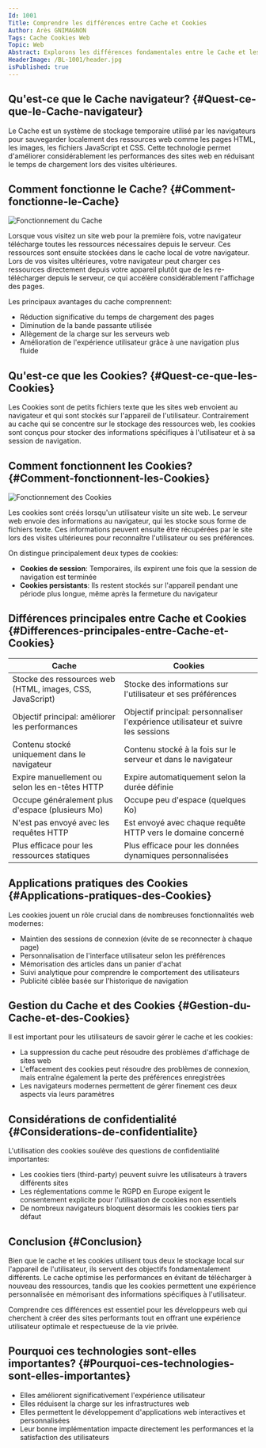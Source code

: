 ```yaml
---
Id: 1001
Title: Comprendre les différences entre Cache et Cookies
Author: Arès GNIMAGNON
Tags: Cache Cookies Web
Topic: Web
Abstract: Explorons les différences fondamentales entre le Cache et les Cookies, leurs fonctions principales et comment ces technologies améliorent l'expérience utilisateur sur le web.
HeaderImage: /BL-1001/header.jpg
isPublished: true
---
```


## Qu'est-ce que le Cache navigateur? {#Quest-ce-que-le-Cache-navigateur}

Le Cache est un système de stockage temporaire utilisé par les navigateurs pour sauvegarder localement des ressources web comme les pages HTML, les images, les fichiers JavaScript et CSS. Cette technologie permet d'améliorer considérablement les performances des sites web en réduisant le temps de chargement lors des visites ultérieures.

## Comment fonctionne le Cache? {#Comment-fonctionne-le-Cache}

![Fonctionnement du Cache](/BL-1001/vcs.png)

Lorsque vous visitez un site web pour la première fois, votre navigateur télécharge toutes les ressources nécessaires depuis le serveur. Ces ressources sont ensuite stockées dans le cache local de votre navigateur. Lors de vos visites ultérieures, votre navigateur peut charger ces ressources directement depuis votre appareil plutôt que de les re-télécharger depuis le serveur, ce qui accélère considérablement l'affichage des pages.

Les principaux avantages du cache comprennent:
- Réduction significative du temps de chargement des pages
- Diminution de la bande passante utilisée
- Allègement de la charge sur les serveurs web
- Amélioration de l'expérience utilisateur grâce à une navigation plus fluide

## Qu'est-ce que les Cookies? {#Quest-ce-que-les-Cookies}

Les Cookies sont de petits fichiers texte que les sites web envoient au navigateur et qui sont stockés sur l'appareil de l'utilisateur. Contrairement au cache qui se concentre sur le stockage des ressources web, les cookies sont conçus pour stocker des informations spécifiques à l'utilisateur et à sa session de navigation.

## Comment fonctionnent les Cookies? {#Comment-fonctionnent-les-Cookies}

![Fonctionnement des Cookies](/BL-1001/gitVsGithub.webp)

Les cookies sont créés lorsqu'un utilisateur visite un site web. Le serveur web envoie des informations au navigateur, qui les stocke sous forme de fichiers texte. Ces informations peuvent ensuite être récupérées par le site lors des visites ultérieures pour reconnaître l'utilisateur ou ses préférences.

On distingue principalement deux types de cookies:
- **Cookies de session**: Temporaires, ils expirent une fois que la session de navigation est terminée
- **Cookies persistants**: Ils restent stockés sur l'appareil pendant une période plus longue, même après la fermeture du navigateur

## Différences principales entre Cache et Cookies {#Differences-principales-entre-Cache-et-Cookies}

| Cache | Cookies |
|-------|---------|
| Stocke des ressources web (HTML, images, CSS, JavaScript) | Stocke des informations sur l'utilisateur et ses préférences |
| Objectif principal: améliorer les performances | Objectif principal: personnaliser l'expérience utilisateur et suivre les sessions |
| Contenu stocké uniquement dans le navigateur | Contenu stocké à la fois sur le serveur et dans le navigateur |
| Expire manuellement ou selon les en-têtes HTTP | Expire automatiquement selon la durée définie |
| Occupe généralement plus d'espace (plusieurs Mo) | Occupe peu d'espace (quelques Ko) |
| N'est pas envoyé avec les requêtes HTTP | Est envoyé avec chaque requête HTTP vers le domaine concerné |
| Plus efficace pour les ressources statiques | Plus efficace pour les données dynamiques personnalisées |

## Applications pratiques des Cookies {#Applications-pratiques-des-Cookies}

Les cookies jouent un rôle crucial dans de nombreuses fonctionnalités web modernes:
- Maintien des sessions de connexion (évite de se reconnecter à chaque page)
- Personnalisation de l'interface utilisateur selon les préférences
- Mémorisation des articles dans un panier d'achat
- Suivi analytique pour comprendre le comportement des utilisateurs
- Publicité ciblée basée sur l'historique de navigation

## Gestion du Cache et des Cookies {#Gestion-du-Cache-et-des-Cookies}

Il est important pour les utilisateurs de savoir gérer le cache et les cookies:
- La suppression du cache peut résoudre des problèmes d'affichage de sites web
- L'effacement des cookies peut résoudre des problèmes de connexion, mais entraîne également la perte des préférences enregistrées
- Les navigateurs modernes permettent de gérer finement ces deux aspects via leurs paramètres

## Considérations de confidentialité {#Considerations-de-confidentialite}

L'utilisation des cookies soulève des questions de confidentialité importantes:
- Les cookies tiers (third-party) peuvent suivre les utilisateurs à travers différents sites
- Les réglementations comme le RGPD en Europe exigent le consentement explicite pour l'utilisation de cookies non essentiels
- De nombreux navigateurs bloquent désormais les cookies tiers par défaut

## Conclusion {#Conclusion}

Bien que le cache et les cookies utilisent tous deux le stockage local sur l'appareil de l'utilisateur, ils servent des objectifs fondamentalement différents. Le cache optimise les performances en évitant de télécharger à nouveau des ressources, tandis que les cookies permettent une expérience personnalisée en mémorisant des informations spécifiques à l'utilisateur.

Comprendre ces différences est essentiel pour les développeurs web qui cherchent à créer des sites performants tout en offrant une expérience utilisateur optimale et respectueuse de la vie privée.

## Pourquoi ces technologies sont-elles importantes? {#Pourquoi-ces-technologies-sont-elles-importantes}

- Elles améliorent significativement l'expérience utilisateur
- Elles réduisent la charge sur les infrastructures web
- Elles permettent le développement d'applications web interactives et personnalisées
- Leur bonne implémentation impacte directement les performances et la satisfaction des utilisateurs
